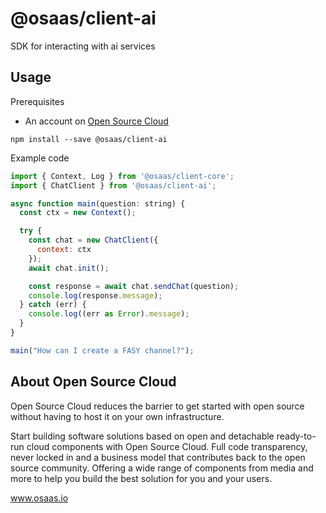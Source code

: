 # @osaas/client-ai

SDK for interacting with ai services

## Usage

Prerequisites

- An account on [Open Source Cloud](www.osaas.io)

```
npm install --save @osaas/client-ai
```

Example code

```javascript
import { Context, Log } from '@osaas/client-core';
import { ChatClient } from '@osaas/client-ai';

async function main(question: string) {
  const ctx = new Context();

  try {
    const chat = new ChatClient({
      context: ctx
    });
    await chat.init();

    const response = await chat.sendChat(question);
    console.log(response.message);
  } catch (err) {
    console.log((err as Error).message);
  }
}

main("How can I create a FASY channel?");
```

## About Open Source Cloud

Open Source Cloud reduces the barrier to get started with open source without having to host it on your own infrastructure.

Start building software solutions based on open and detachable ready-to-run cloud components with Open Source Cloud. Full code transparency, never locked in and a business model that contributes back to the open source community. Offering a wide range of components from media and more to help you build the best solution for you and your users.

www.osaas.io
